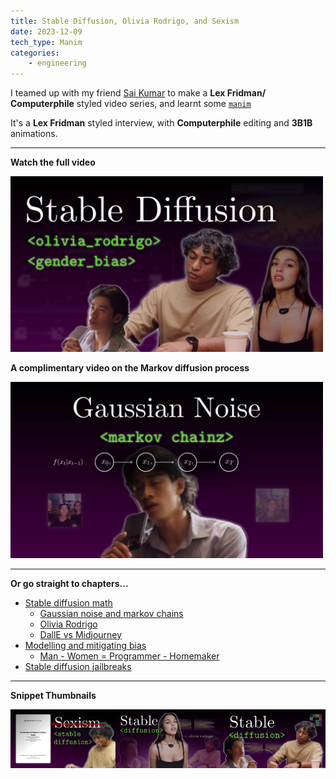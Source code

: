 ```yaml
---
title: Stable Diffusion, Olivia Rodrigo, and Sexism
date: 2023-12-09
tech_type: Manim
categories:
	- engineering
---
```


I teamed up with my friend [Sai Kumar](http://saikumarmk.com) to make a **Lex Fridman/  Computerphile** styled video series, and learnt some [`manim`](https://www.manim.community)

It's a **Lex Fridman** styled interview, with **Computerphile** editing and **3B1B** animations. 

---

**Watch the full video** 

<a href="https://youtu.be/HyCV9n030Xw"><img src="/images/thumbnail5.2.png" alt="Thumbnail" width=500></a>

**A complimentary video on the Markov diffusion process**

<a href="https://youtu.be/Qi9Eglax-tM"><img src="/images/thumbnail6.1.png" alt="Thumbnail" width=500></a>

---

**Or go straight to chapters...**
- [Stable diffusion math](https://youtu.be/HyCV9n030Xw?si=J0bYaZfMwxeALkdC&t=40)
	- [Gaussian noise and markov chains](https://youtu.be/HyCV9n030Xw?si=Z1psQwHqR5nWMdgI&t=318)
	- [Olivia Rodrigo](https://youtu.be/HyCV9n030Xw?si=ZUtY99RgCrnGCkgo&t=623)
	- [DallE vs Midjourney](https://youtu.be/HyCV9n030Xw?si=jcjZ0tArgWjPvXxa&t=824)
- [Modelling and mitigating bias](https://youtu.be/HyCV9n030Xw?si=DFKdhKi0kKK08Nks&t=1156)
	- [Man - Women = Programmer - Homemaker](https://youtu.be/HyCV9n030Xw?si=U8GuYC9RUun-QmPy&t=1525)
- [Stable diffusion jailbreaks](https://youtu.be/HyCV9n030Xw?si=5GQjA_sk943KiXJS&t=1978)


---


**Snippet Thumbnails**
<div style="display: flex; justify-content: space-around;">
    <a href="https://youtu.be/x25Jja52kAI"><img src="/images/thumbnail2.2.png" alt="Thumbnail"></a>
    <a href="https://youtu.be/dhkhRxZI2Ao"><img src="/images/thumbnail3.3.png" alt="Thumbnail"></a>
    <a href="https://youtu.be/V3zBHGB0LWs"><img src="/images/thumbnail4.png"  alt="Thumbnail"></a>
</div>

